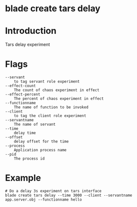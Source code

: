 # blade create tars delay

# **Introduction**
Tars delay experiment
# **Flags**

```
--servant
	to tag servant role experiment
--effect-count
	The count of chaos experiment in effect
--effect-percent
	The percent of chaos experiment in effect
--functionname
	The name of function to be invoked
--client
	to tag the client role experiment
--servantname
	The name of servant
--time
	delay time
--offset
	delay offset for the time
--process
	Application process name
--pid
	The process id

```

# **Example**

````
# Do a delay 3s experiment on tars interface
blade create tars delay --time 3000 --client --servantname app.server.obj --functionname hello
````


